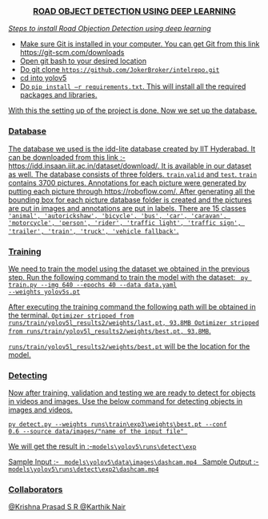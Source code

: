 <center><h3><u>ROAD OBJECT DETECTION USING DEEP LEARNING</h3></center>

*Steps to install Road Objection Detection using deep learning*

<ul>
<li>Make sure Git is installed in your computer. You can get Git from this link <a href="https://git-scm.com/downloads">https://git-scm.com/downloads</a>
<li>Open git bash to your desired location
<li>Do git clone <code>https://github.com/JokerBroker/intelrepo.git</code>
<li>cd into yolov5
<li>Do <code>pip install –r requirements.txt</code>. This will install all the required packages and libraries.
</ul>
With this the setting up of the project is done. Now we set up the database. 
<h3><u>Database</h3>
The database we used is the idd-lite database created by IIT Hyderabad.   
It can be downloaded from this link :-<a href="https://idd.insaan.iiit.ac.in/dataset/download/">https://idd.insaan.iiit.ac.in/dataset/download/</a>. It is available in our dataset as well. The database consists of three folders. <code>train</code>,<code>valid</code> and <code>test</code>.  <code>train</code> contains 3700 pictures. Annotations for each picture were generated by putting each picture through  <a href="https://roboflow.com/">https://roboflow.com/</a>. After generating all the bounding box for each picture database folder is created and the pictures are put in images and annotations are put in labels. There are 15 classes <code>'animal', 'autorickshaw', 'bicycle', 'bus', 'car', 'caravan', 'motorcycle', 'person', 'rider', 'traffic light', 'traffic sign', 'trailer', 'train', 'truck', 'vehicle fallback'</code>.  

<h3><u>Training</u></h3>

We need to train the model using the dataset we obtained in the previous step. Run the following command to train the model with the dataset:
<code> py train.py --img 640 --epochs 40 --data data.yaml  --weights yolov5s.pt</code>

After executing the training command the following path will be obtained in the terminal. 
<code>Optimizer stripped from runs/train/yolov5l_results2/weights/last.pt, 93.8MB Optimizer stripped from runs/train/yolov5l_results2/weights/best.pt, 93.8MB</code>.

<code>runs/train/yolov5l_results2/weights/best.pt</code> will be the location for the model.

<h3><u>Detecting</u></h3>
Now after training, validation and testing we are ready to detect for objects in videos and images. Use the below command for detecting objects in images and videos. 

<code>py detect.py --weights runs\train\exp3\weights\best.pt --conf 0.6 --source data/images/"name of the input file"   </code>

We will get the result in :-<code>models\yolov5\runs\detect\exp</code> 

Sample Input :- <code> models\yolov5\data\images\dashcam.mp4 </code>
Sample Output :- <code>models\yolov5\runs\detect\exp2\dashcam.mp4</code>

<h3><u>Collaborators </h1>

<a href="https://github.com/KrishnaPrasadSr2002">@Krishna Prasad S R</a>
<a href="https://github.com/JokerBroker">@Karthik Nair</a>
